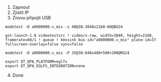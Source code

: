 1. Zapnout
2. Zjistit IP
3. Znovu připojit USB

```
modetest -D a0000000.v_mix -s 40@38:3840x2160-60@BG24
```

```
gst-launch-1.0 videotestsrc ! video/x-raw, width=3840, height=2160, framerate=60/1 ! queue ! kmssink bus-id="a0000000.v_mix" plane-id=37 fullscreen-overlay=false sync=false
```

```
modetest -D a0000000.v_mix -P 35@38:640x480+500+200@RG24
```

```
export QT_QPA_PLATFORM=eglfs
export QT_QPA_EGLFS_INTEGRATION=none
```

4. Done
